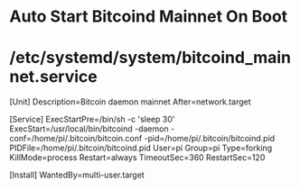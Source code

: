 # Auto Start Bitcoind Mainnet On Boot
# /etc/systemd/system/bitcoind_mainnet.service

[Unit]
Description=Bitcoin daemon mainnet
After=network.target

[Service]
ExecStartPre=/bin/sh -c 'sleep 30'
ExecStart=/usr/local/bin/bitcoind -daemon -conf=/home/pi/.bitcoin/bitcoin.conf -pid=/home/pi/.bitcoin/bitcoind.pid
PIDFile=/home/pi/.bitcoin/bitcoind.pid
User=pi
Group=pi
Type=forking
KillMode=process
Restart=always
TimeoutSec=360
RestartSec=120

[Install]
WantedBy=multi-user.target
